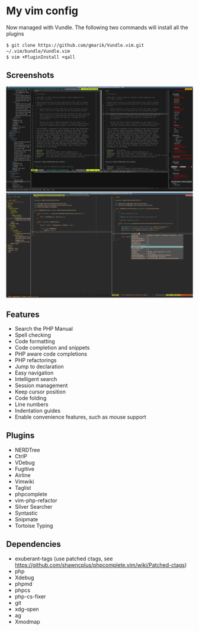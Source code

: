 # My vim config

Now managed with Vundle. The following two commands will install all the plugins

    $ git clone https://github.com/gmarik/Vundle.vim.git ~/.vim/bundle/Vundle.vim 
    $ vim +PluginInstall +qall

## Screenshots

![screenshot](/vim.png)
![screenshot](/vim2.png)

## Features

* Search the PHP Manual
* Spell checking
* Code formatting
* Code completion and snippets
* PHP aware code completions
* PHP refactorings
* Jump to declaration
* Easy navigation
* Intelligent search
* Session management
* Keep cursor position
* Code folding
* Line numbers
* Indentation guides
* Enable convenience features, such as mouse support

## Plugins

* NERDTree
* CtrlP
* VDebug
* Fugitive
* Airline
* Vimwiki
* Taglist
* phpcomplete
* vim-php-refactor
* Silver Searcher
* Syntastic
* Snipmate
* Tortoise Typing

## Dependencies

* exuberant-tags (use patched ctags, see https://github.com/shawncplus/phpcomplete.vim/wiki/Patched-ctags)
* php
* Xdebug
* phpmd
* phpcs
* php-cs-fixer
* git
* xdg-open
* ag
* Xmodmap
